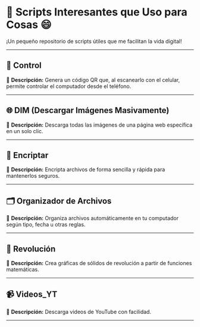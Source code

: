 # 🧠 Scripts Interesantes que Uso para Cosas 😄

¡Un pequeño repositorio de scripts útiles que me facilitan la vida digital!

---

## 📱 Control  
🔹 **Descripción:** Genera un código QR que, al escanearlo con el celular, permite controlar el computador desde el teléfono.

---

## 🌐 DIM (Descargar Imágenes Masivamente)  
🔹 **Descripción:** Descarga todas las imágenes de una página web específica en un solo clic.

---

## 🔐 Encriptar  
🔹 **Descripción:** Encripta archivos de forma sencilla y rápida para mantenerlos seguros.

---

## 🗂️ Organizador de Archivos  
🔹 **Descripción:** Organiza archivos automáticamente en tu computador según tipo, fecha u otras reglas.

---

## 🔄 Revolución  
🔹 **Descripción:** Crea gráficas de sólidos de revolución a partir de funciones matemáticas.

---

## 📹 Videos_YT  
🔹 **Descripción:** Descarga videos de YouTube con facilidad.

---
